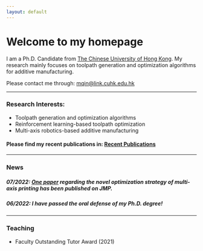 ```yaml
---
layout: default
---
```


# **Welcome to my homepage**

I am a Ph.D. Candidate from [The Chinese University of Hong Kong](https://www.cuhk.edu.hk/english/index.html). My research mainly focuses on toolpath generation and optimization algorithms for additive manufacturing. 

Please contact me through: mqin@link.cuhk.edu.hk

---
### **Research Interests:**
- Toolpath generation and optimization algorithms
- Reinforcement learning-based toolpath optimization
- Multi-axis robotics-based additive manufacturing

#### Please find my recent publications in: [Recent Publications](./selected_publications.html)

---
### News
##### *07/2022:* [One paper](https://doi.org/10.1016/j.jmapro.2022.07.024) regarding the novel optimization strategy of multi-axis printing has been published on *JMP*. 
##### *06/2022:* I have passed the oral defense of my Ph.D. degree!

---
### Teaching
- Faculty Outstanding Tutor Award (2021) 



